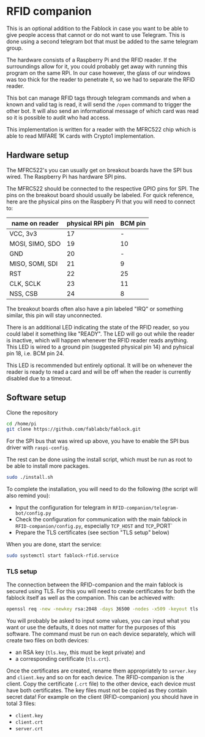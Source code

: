 # RFID companion

This is an optional addition to the Fablock in case you want to be able to give
people access that cannot or do not want to use Telegram. This is done using a
second telegram bot that must be added to the same telegram group.

The hardware consists of a Raspberry Pi and the RFID reader. If the
surroundings allow for it, you could probably get away with running this
program on the same RPi. In our case however, the glass of our windows was too
thick for the reader to penetrate it, so we had to separate the RFID reader.

This bot can manage RFID tags through telegram commands and when a known and
valid tag is read, it will send the `/open` command to trigger the other bot.
It will also send an informational message of which card was read so it is
possible to audit who had access.

This implementation is written for a reader with the MFRC522 chip which is able
to read MIFARE 1K cards with Crypto1 implementation.

## Hardware setup
The MFRC522's you can usually get on breakout boards have the SPI bus wired.
The Raspberry Pi has hardware SPI pins.

The MFRC522 should be connected to the respective GPIO pins for SPI. The pins
on the breakout board should usually be labeled. For quick reference, here are
the physical pins on the Raspbery Pi that you will need to connect to:

|name on reader|physical RPi pin|BCM pin|
|---------------|---|---|
|VCC, 3v3       | 17|  -|
|MOSI, SIMO, SDO| 19| 10|
|GND            | 20|  -|
|MISO, SOMI, SDI| 21|  9|
|RST            | 22| 25|
|CLK, SCLK      | 23| 11|
|NSS, CSB       | 24|  8|

The breakout boards often also have a pin labeled "IRQ" or something similar,
this pin will stay unconnected.

There is an additional LED indicating the state of the RFID reader, so you
could label it something like "READY". The LED will go out while the reader is
inactive, which will happen whenever the RFID reader reads anything. This LED
is wired to a ground pin (suggested physical pin 14) and pyhsical pin 18, i.e.
BCM pin 24.

This LED is recommended but entirely optional. It will be on whenever the reader
is ready to read a card and will be off when the reader is currently disabled
due to a timeout.

## Software setup
Clone the repository
```sh
cd /home/pi
git clone https://github.com/fablabcb/fablock.git
```

For the SPI bus that was wired up above, you have to enable the SPI bus driver
with `raspi-config`.

The rest can be done using the install script, which must be run as root to be able to install more packages.
```sh
sudo ./install.sh
```

To complete the installation, you will need to do the following (the script will also remind you):
- Input the configuration for telegram in `RFID-companion/telegram-bot/config.py`
- Check the configuration for communication with the main fablock in `RFID-companion/config.py`, especially `TCP_HOST` and `TCP`_PORT`
- Prepare the TLS certificates (see section "TLS setup" below)

When you are done, start the service:
```sh
sudo systemctl start fablock-rfid.service
```

### TLS setup
The connection between the RFID-companion and the main fablock is secured using TLS. For this you will need to create certificates for both the fablock itself as well as the companion. This can be achieved with:
```sh
openssl req -new -newkey rsa:2048 -days 36500 -nodes -x509 -keyout tls.key -out tls.crt
```
You will probably be asked to input some values, you can input what you want or use the defaults, it does not matter for the purposes of this software.
The command must be run on each device separately, which will create two files on both devices:
- an RSA key (`tls.key`, this must be kept private) and
- a corresponding certificate (`tls.crt`).

Once the certificates are created, rename them appropriately to `server.key` and `client.key` and so on for each device. The RFID-companion is the client.
Copy the certificate (`.crt` file) to the other device, each device must have both certificates. The key files must not be copied as they contain secret data!
For example on the client (RFID-companion) you should have in total 3 files:
- `client.key`
- `client.crt`
- `server.crt`
